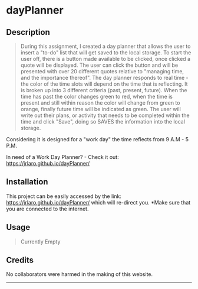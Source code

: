 # dayPlanner

## Description 

> During this assignment, I created a day planner that allows the user to insert a "to-do" list that will get saved to the local storage. To start the user off, there is a button made available to be clicked, once clicked a quote will be displayed. The user can click the button and will be presented with over 20 different quotes relative to "managing time, and the importance thereof". The day planner responds to real time - the color of the time slots will depend on the time that is reflecting. It is broken up into 3 different criteria (past, present, future). When the time has past the color changes green to red, when the time is present and still within reason the color will change from green to orange, finally future time will be indicated as green. The user will write out their plans, or activity that needs to be completed within the time and click "Save", doing so SAVES the information into the local storage.

 Considering it is designed for a "work day" the time reflects from 9 A.M - 5 P.M. 

In need of a Work Day Planner? - Check it out: 
https://jrlaro.github.io/dayPlanner/


## Installation

This project can be easily accessed by the link: https://jrlaro.github.io/dayPlanner/
which will re-direct you. *Make sure that you are connected to the internet.
 
## Usage 

> Currently Empty


## Credits

No collaborators were harmed in the making of this website.

---
